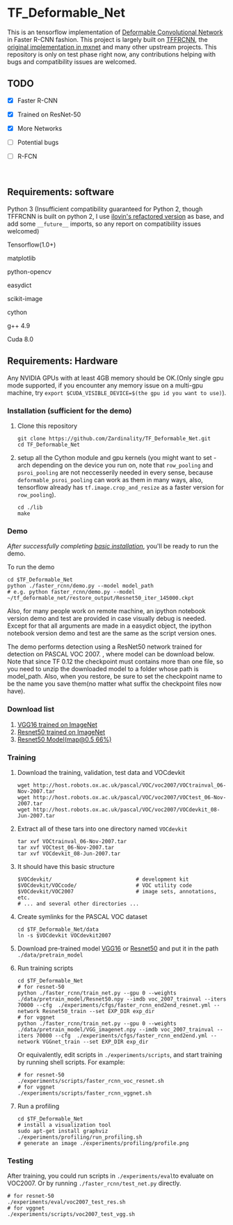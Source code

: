 # TF_Deformable_Net

This is an tensorflow implementation of [Deformable Convolutional Network](https://arxiv.org/abs/1703.06211) in Faster R-CNN fashion. This project is largely built on [TFFRCNN](https://github.com/CharlesShang/TFFRCNN), the [original implementation in mxnet](https://github.com/msracver/Deformable-ConvNets) and many other upstream projects. This repository is only on test phase right now, any contributions helping with bugs and compatibility issues are welcomed.

## TODO

- [x] Faster R-CNN
- [x] Trained on ResNet-50
- [x] More Networks
- [ ] Potential bugs


- [ ] R-FCN

     ​

## Requirements: software

Python 3 (Insufficient compatibility guaranteed for Python 2, though TFFRCNN is built on python 2, I use [ilovin's refactored version](https://github.com/ilovin/TFFRCNN_Python3) as base, and add some `__future__` imports, so any report on compatibility issues welcomed)

Tensorflow(1.0+)

matplotlib

python-opencv

easydict

scikit-image

cython

g++ 4.9

Cuda 8.0

## Requirements: Hardware

Any NVIDIA GPUs with at least 4GB memory should be OK.(Only single gpu mode supported, if you encounter any memory issue on a multi-gpu machine, try `export $CUDA_VISIBLE_DEVICE=$(the gpu id you want to use)`).

### Installation (sufficient for the demo)

1. Clone this repository
    ```Shell
    git clone https://github.com/Zardinality/TF_Deformable_Net.git
    cd TF_Deformable_Net
    ```

2. setup all the Cython module and gpu kernels (you might want to set -arch depending on the device you run on, note that `row_pooling` and `psroi_pooling` are not neccesserily needed in every sense, because `deformable_psroi_pooling` can work as them in many ways, also, tensorflow already has `tf.image.crop_and_resize` as a faster version for `row_pooling`).

    ```Shell
    cd ./lib
    make 
    ```

### Demo

*After successfully completing [basic installation](#installation-sufficient-for-the-demo)*, you'll be ready to run the demo.

To run the demo
```Shell
cd $TF_Deformable_Net
python ./faster_rcnn/demo.py --model model_path
# e.g. python faster_rcnn/demo.py --model ~/tf_deformable_net/restore_output/Resnet50_iter_145000.ckpt
```
Also, for many people work on remote machine, an ipython notebook version demo and test are provided in case visually debug is needed. Except for that all arguments are made in a easydict object, the ipython notebook version demo and test are the same as the script version ones.

The demo performs detection using a ResNet50 network trained for detection on PASCAL VOC 2007.
, where model can be download below. Note that since TF 0.12 the checkpoint must contains more than one file, so you need to unzip the downloaded model to a folder whose path is model_path. Also, when you restore, be sure to set the checkpoint name to be the name you save them(no matter what suffix the checkpoint files now have).

### Download list

1. [VGG16 trained on ImageNet](https://drive.google.com/open?id=0ByuDEGFYmWsbNVF5eExySUtMZmM)
2. [Resnet50 trained on ImageNet](https://drive.google.com/file/d/0B_xFdh9onPagSWU1ZTAxUTZkZTQ/view?usp=sharing)
3. [Resnet50 Model(map@0.5 66%)](https://drive.google.com/file/d/0B6rLC-vrlfKFbHk1Si05YVZ0d3c/view?usp=sharing)

### Training

1. Download the training, validation, test data and VOCdevkit

    ```Shell
    wget http://host.robots.ox.ac.uk/pascal/VOC/voc2007/VOCtrainval_06-Nov-2007.tar
    wget http://host.robots.ox.ac.uk/pascal/VOC/voc2007/VOCtest_06-Nov-2007.tar
    wget http://host.robots.ox.ac.uk/pascal/VOC/voc2007/VOCdevkit_08-Jun-2007.tar
    ```

2. Extract all of these tars into one directory named `VOCdevkit`

    ```Shell
    tar xvf VOCtrainval_06-Nov-2007.tar
    tar xvf VOCtest_06-Nov-2007.tar
    tar xvf VOCdevkit_08-Jun-2007.tar
    ```

3. It should have this basic structure

    ```Shell
    $VOCdevkit/                           # development kit
    $VOCdevkit/VOCcode/                   # VOC utility code
    $VOCdevkit/VOC2007                    # image sets, annotations, etc.
    # ... and several other directories ...
    ```

4. Create symlinks for the PASCAL VOC dataset

    ```Shell
    cd $TF_Deformable_Net/data
    ln -s $VOCdevkit VOCdevkit2007
    ```

5. Download pre-trained model [VGG16](https://drive.google.com/open?id=0ByuDEGFYmWsbNVF5eExySUtMZmM) or [Resnet50](https://drive.google.com/file/d/0B_xFdh9onPagSWU1ZTAxUTZkZTQ/view?usp=sharing) and put it in the path `./data/pretrain_model`

6. Run training scripts 

    ```Shell
    cd $TF_Deformable_Net
    # for resnet-50
    python ./faster_rcnn/train_net.py --gpu 0 --weights ./data/pretrain_model/Resnet50.npy --imdb voc_2007_trainval --iters 70000 --cfg  ./experiments/cfgs/faster_rcnn_end2end_resnet.yml --network Resnet50_train --set EXP_DIR exp_dir
    # for vggnet
    python ./faster_rcnn/train_net.py --gpu 0 --weights ./data/pretrain_model/VGG_imagenet.npy --imdb voc_2007_trainval --iters 70000 --cfg  ./experiments/cfgs/faster_rcnn_end2end.yml --network VGGnet_train --set EXP_DIR exp_dir
    ```
    Or equivalently, edit scripts in `./experiments/scripts`, and start training by running shell scripts. For example:

    ```shell
    # for resnet-50
    ./experiments/scripts/faster_rcnn_voc_resnet.sh
    # for vggnet
    ./experiments/scripts/faster_rcnn_vggnet.sh
    ```

7. Run a profiling

    ```Shell
    cd $TF_Deformable_Net
    # install a visualization tool
    sudo apt-get install graphviz  
    ./experiments/profiling/run_profiling.sh 
    # generate an image ./experiments/profiling/profile.png
    ```

### Testing

After training, you could run scripts in `./experiments/eval`to evaluate on VOC2007. Or by running `./faster_rcnn/test_net.py` directly.

```shell
# for resnet-50
./experiments/eval/voc2007_test_res.sh
# for vggnet
./experiments/scripts/voc2007_test_vgg.sh
```



